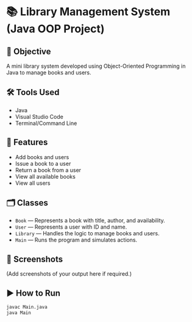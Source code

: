 # 📚 Library Management System (Java OOP Project)

## 📌 Objective
A mini library system developed using Object-Oriented Programming in Java to manage books and users.

## 🛠️ Tools Used
- Java
- Visual Studio Code
- Terminal/Command Line

## 🚀 Features
- Add books and users
- Issue a book to a user
- Return a book from a user
- View all available books
- View all users

## 🗂️ Classes
- `Book` — Represents a book with title, author, and availability.
- `User` — Represents a user with ID and name.
- `Library` — Handles the logic to manage books and users.
- `Main` — Runs the program and simulates actions.

## 📸 Screenshots
(Add screenshots of your output here if required.)

## ▶️ How to Run
```bash
javac Main.java
java Main
